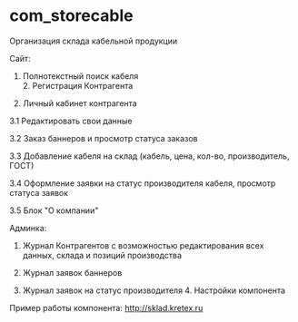 # com_storecable
Организация склада кабельной продукции

Сайт: 
1. Полнотекстный поиск кабеля <br>2. Регистрация Контрагента 

3. Личный кабинет контрагента 

3.1 Редактировать свои данные 

3.2 Заказ баннеров и просмотр статуса заказов 

3.3 Добавление кабеля на склад (кабель, цена, кол-во, производитель, ГОСТ) 

3.4 Оформление заявки на статус производителя кабеля, просмотр статуса заявок 

3.5 Блок "О компании"

Админка: 
1. Журнал Контрагентов с возможностью редактирования всех данных, склада и позиций производства 

2. Журнал заявок баннеров 

3. Журнал заявок на статус производителя 4. Настройки компонента

Пример работы компонента: 
http://sklad.kretex.ru
